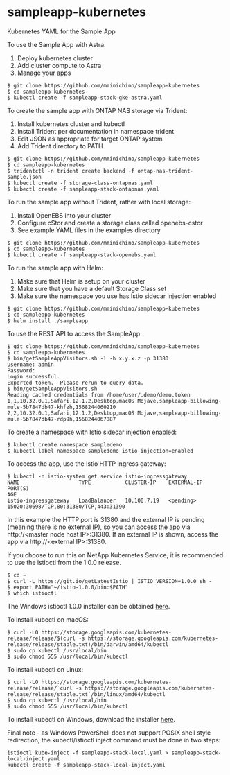 # sampleapp-kubernetes
Kubernetes YAML for the Sample App

To use the Sample App with Astra:

1) Deploy kubernetes cluster
2) Add cluster compute to Astra
3) Manage your apps

```
$ git clone https://github.com/mminichino/sampleapp-kubernetes
$ cd sampleapp-kubernetes
$ kubectl create -f sampleapp-stack-gke-astra.yaml
```

To create the sample app with ONTAP NAS storage via Trident:

1) Install kubernetes cluster and kubectl
2) Install Trident per documentation in namespace trident
3) Edit JSON as appropriate for target ONTAP system
4) Add Trident directory to PATH

```
$ git clone https://github.com/mminichino/sampleapp-kubernetes
$ cd sampleapp-kubernetes
$ tridentctl -n trident create backend -f ontap-nas-trident-sample.json
$ kubectl create -f storage-class-ontapnas.yaml
$ kubectl create -f sampleapp-stack-ontapnas.yaml
```

To run the sample app without Trident, rather with local storage:

1) Install OpenEBS into your cluster
2) Configure cStor and create a storage class called openebs-cstor
3) See example YAML files in the examples directory

```
$ git clone https://github.com/mminichino/sampleapp-kubernetes
$ cd sampleapp-kubernetes
$ kubectl create -f sampleapp-stack-openebs.yaml
```

To run the sample app with Helm:

1) Make sure that Helm is setup on your cluster
2) Make sure that you have a default Storage Class set
3) Make sure the namespace you use has Istio sidecar injection enabled

```
$ git clone https://github.com/mminichino/sampleapp-kubernetes
$ cd sampleapp-kubernetes
$ helm install ./sampleapp
```

To use the REST API to access the SampleApp:

```
$ git clone https://github.com/mminichino/sampleapp-kubernetes
$ cd sampleapp-kubernetes
$ bin/getSampleAppVisitors.sh -l -h x.y.x.z -p 31380
Username: admin
Password: 
Login successful.
Exported token.  Please rerun to query data.
$ bin/getSampleAppVisitors.sh
Reading cached credentials from /home/user/.demo/demo.token
1,1,10.32.0.1,Safari,12.1.2,Desktop,macOS Mojave,sampleapp-billowing-mule-5b7847db47-khfzh,1568244060210
2,2,10.32.0.1,Safari,12.1.2,Desktop,macOS Mojave,sampleapp-billowing-mule-5b7847db47-rdp9h,1568244067887
```

To create a namespace with Istio sidecar injection enabled:

```
$ kubectl create namespace sampledemo
$ kubectl label namespace sampledemo istio-injection=enabled
```

To access the app, use the Istio HTTP ingress gateway:

```
$ kubectl -n istio-system get service istio-ingressgateway
NAME                   TYPE           CLUSTER-IP    EXTERNAL-IP   PORT(S)                                                                                                                                      AGE
istio-ingressgateway   LoadBalancer   10.100.7.19   <pending>     15020:30698/TCP,80:31380/TCP,443:31390
```

In this example the HTTP port is 31380 and the external IP is pending (meaning there is no external IP), so you can access the app via http://\<master node host IP\>:31380.  If an external IP is shown, access the app via http://\<external IP\>:31380.

If you choose to run this on NetApp Kubernetes Service, it is recommended to use the istioctl from the 1.0.0 release.

```
$ cd ~
$ curl -L https://git.io/getLatestIstio | ISTIO_VERSION=1.0.0 sh -
$ export PATH="~/istio-1.0.0/bin:$PATH"
$ which istioctl
```
The Windows istioctl 1.0.0 installer can be obtained [here](https://github.com/istio/istio/releases/download/1.0.0/istio-1.0.0-win.zip).

To install kubectl on macOS:

```
$ curl -LO https://storage.googleapis.com/kubernetes-release/release/$(curl -s https://storage.googleapis.com/kubernetes-release/release/stable.txt)/bin/darwin/amd64/kubectl
$ sudo cp kubectl /usr/local/bin
$ sudo chmod 555 /usr/local/bin/kubectl
```

To install kubectl on Linux:

```$xslt
$ curl -LO https://storage.googleapis.com/kubernetes-release/release/`curl -s https://storage.googleapis.com/kubernetes-release/release/stable.txt`/bin/linux/amd64/kubectl
$ sudo cp kubectl /usr/local/bin
$ sudo chmod 555 /usr/local/bin/kubectl
```

To install kubectl on Windows, download the installer [here](https://storage.googleapis.com/kubernetes-release/release/v1.15.0/bin/windows/amd64/kubectl.exe).

Final note - as Windows PowerShell does not support POSIX shell style redirection, the kubectl/istioctl inject command must be done in two steps:
```
istioctl kube-inject -f sampleapp-stack-local.yaml > sampleapp-stack-local-inject.yaml
kubectl create -f sampleapp-stack-local-inject.yaml
```

